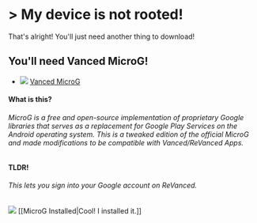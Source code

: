 # > My device is not rooted!

That's alright! You'll just need another thing to download!

## You'll need Vanced MicroG!
- ![](https://cdn.discordapp.com/attachments/803186540359450664/1101814511872245800/fixeddownloadicon.gif) [Vanced MicroG](https://github.com/TeamVanced/VancedMicroG/releases/latest/download/microg.apk) 

#### What is this?
###### MicroG is a free and open-source implementation of proprietary Google libraries that serves as a replacement for Google Play Services on the Android operating system. This is a tweaked edition of the official MicroG and made modifications to be compatible with Vanced/ReVanced Apps.
#### TLDR!
###### This lets you sign into your Google account on ReVanced.




![](https://cdn.discordapp.com/attachments/803186540359450664/1100960373282193449/image_2023-04-26_182246728_1.gif) [[MicroG Installed|Cool! I installed it.]]
